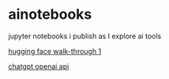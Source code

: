 # ainotebooks
jupyter notebooks i publish as I explore ai tools



[hugging face walk-through 1](https://youtu.be/tuWF-uCjbzM)

[chatgpt openai api](https://youtu.be/LZc_MeruynY)

